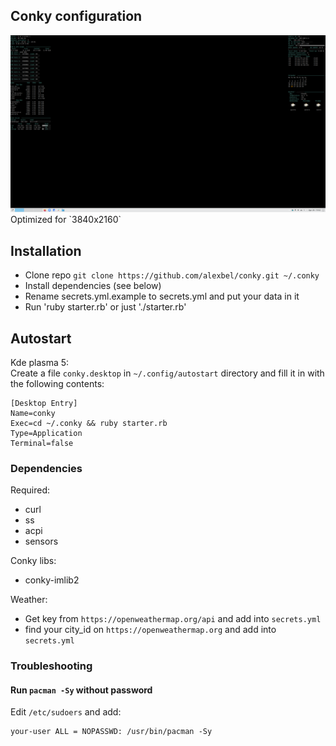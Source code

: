 ## Conky configuration
<img src='3840x2160.png' width='900px'>
Optimized for `3840x2160`

## Installation
- Clone repo `git clone https://github.com/alexbel/conky.git ~/.conky`
- Install dependencies (see below)
- Rename secrets.yml.example to secrets.yml and put your data in it
- Run 'ruby starter.rb' or just './starter.rb'

## Autostart
Kde plasma 5:  
Create a file `conky.desktop` in `~/.config/autostart` directory and fill it in with the following contents:  
```
[Desktop Entry]
Name=conky
Exec=cd ~/.conky && ruby starter.rb
Type=Application
Terminal=false
```

### Dependencies
Required:  
  - curl
  - ss
  - acpi
  - sensors

Conky libs:  
  - conky-imlib2

Weather:  
- Get key from `https://openweathermap.org/api` and add into `secrets.yml`
- find your city_id on `https://openweathermap.org` and add into `secrets.yml`

### Troubleshooting
#### Run `pacman -Sy` without password
Edit `/etc/sudoers` and add:
```
your-user ALL = NOPASSWD: /usr/bin/pacman -Sy
```
